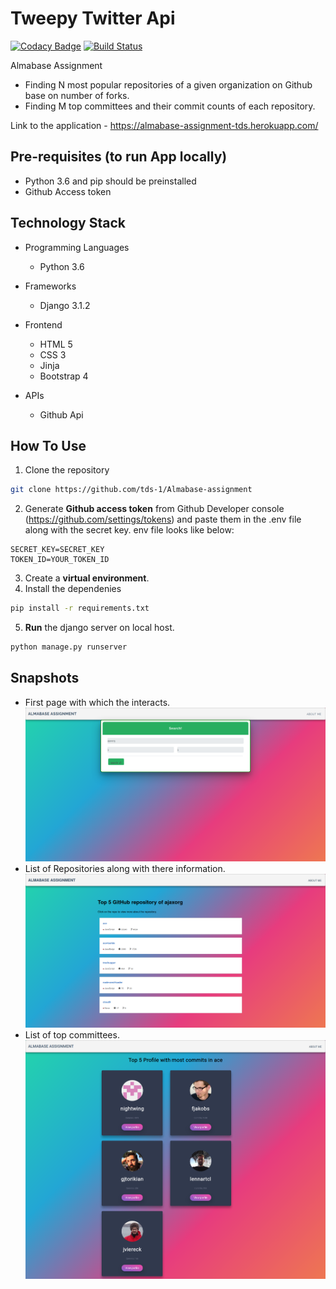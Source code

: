 # Tweepy Twitter Api
[![Codacy Badge](https://api.codacy.com/project/badge/Grade/1ac554483fac462797ffa5a8b9adf2fa?style=flat-square)]()
[![Build Status](https://api.travis-ci.org/fossasia/badgeyay.svg?branch=development&style=flat-square)]()

Almabase Assignment
  - Finding N most popular repositories of a given organization on Github base on number of forks.
  - Finding M top committees and their commit counts of each repository.

Link to the application - https://almabase-assignment-tds.herokuapp.com/

## Pre-requisites (to run App locally)
- Python 3.6 and pip should be preinstalled
- Github Access token


## Technology Stack

- Programming Languages
    - Python 3.6
    
- Frameworks
  - Django 3.1.2

- Frontend
    - HTML 5
    - CSS 3
    - Jinja
    - Bootstrap 4

- APIs
    - Github Api
        

## How To Use
1. Clone the repository
```sh
git clone https://github.com/tds-1/Almabase-assignment
```
2. Generate **Github access token** from Github Developer console (https://github.com/settings/tokens) and paste them in the .env file along with the secret key. env file looks like below:
```
SECRET_KEY=SECRET_KEY
TOKEN_ID=YOUR_TOKEN_ID

```
3. Create a **virtual environment**.
4. Install the dependenies
```sh
pip install -r requirements.txt
```
5. **Run** the django server on local host.
```sh 
python manage.py runserver
```


## Snapshots
- First page with which the interacts.
![alt text](https://github.com/tds-1/Almabase-assignment/blob/master/images/homepage.png)
- List of Repositories along with there information.
![alt text](https://github.com/tds-1/Almabase-assignment/blob/master/images/repo.png)
- List of top committees.
![alt text](https://github.com/tds-1/Almabase-assignment/blob/master/images/users.png)

